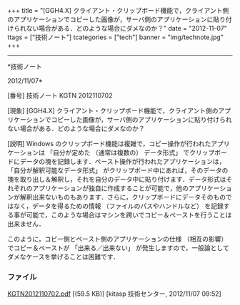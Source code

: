 ﻿+++
title = "[GGH4.X] クライアント・クリップボード機能で，クライアント側のアプリケーションでコピーした画像が，サーバ側のアプリケーションに貼り付けられない場合がある．どのような場合にダメなのか？"
date = "2012-11-07"
ttags = ["技術ノート"]
tcategories = ["tech"]
banner = "img/technote.jpg"
+++

-----------------------------------------------------------------------------------------------------------------------------

*技術ノート

2012/11/07*


[番号]
技術ノート KGTN 2012110702

[現象]
[GGH4.X]
クライアント・クリップボード機能で，クライアント側のアプリケーションでコピーした画像が，サーバ側のアプリケーションに貼り付けられない場合がある．どのような場合にダメなのか？

[説明]
Windows
のクリップボード機能は複雑で，コピー操作が行われたアプリケーションは
「自分が定めた （通常は複数の） データ形式」
でクリップボードにデータの塊を記録します．ペースト操作が行われたアプリケーションは，
「自分が解釈可能なデータ形式」
がクリップボード中にあれば，そのデータの塊を取り出し＆解釈し，それを自分のデータ中に貼り付けます．データ形式はそれぞれのアプリケーションが独自に作成することが可能で，他のアプリケーションが解釈出来ないものもあります．さらに，クリップボードにデータそのものではなく，データを得るための情報
（ファイルのパスやハンドルなど）
を記録する事が可能で，このような場合はマシンを跨いでコピー＆ペーストを行うことは出来ません．

このように，コピー側とペースト側のアプリケーションの仕様 （相互の影響）
でコピー＆ペーストが 「出来る／出来ない」
が発生しますので，一般論としてダメなケースを挙げることは困難です．


### ファイル

 
 


[KGTN2012110702.pdf](http://techreport.kitasp.net/attachments/download/1095/KGTN2012110702.pdf)
 [(59.5 KB)] [kitasp 技術センター, 2012/11/07
09:52]


 


 

